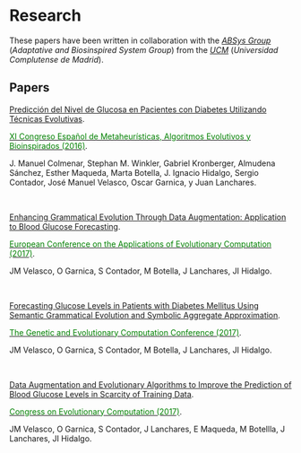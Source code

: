 
# Research
These papers have been written in collaboration with the [*ABSys Group*](http://bioinspired.dacya.ucm.es/doku.php?id=home) (*Adaptative and Biosinspired System Group*) from the [*UCM*](https://www.ucm.es/)  (*Universidad Complutense de Madrid*).


## Papers
[Predicción del Nivel de Glucosa en Pacientes con Diabetes Utilizando Técnicas Evolutivas](). 

[<span style="color:green">XI Congreso Español de Metaheurísticas, Algoritmos Evolutivos y Bioinspirados (2016)</span>](http://www.congresocedi.es/es/maeb). 

J. Manuel Colmenar, Stephan M. Winkler, Gabriel Kronberger, Almudena Sánchez, Esther Maqueda, Marta Botella, J. Ignacio Hidalgo, Sergio Contador, José Manuel Velasco, Oscar Garnica, y Juan Lanchares.


<br/>

[Enhancing Grammatical Evolution Through Data Augmentation: Application to Blood Glucose Forecasting](https://link.springer.com/chapter/10.1007/978-3-319-55849-3_10). 

[<span style="color:green">European Conference on the Applications of Evolutionary Computation (2017)</span>](http://www.evostar.org/2017/cfp_evoapps.php). 

JM Velasco, O Garnica, S Contador, M Botella, J Lanchares, JI Hidalgo.


<br/>

[Forecasting Glucose Levels in Patients with Diabetes Mellitus Using Semantic Grammatical Evolution and Symbolic Aggregate Approximation](https://www.researchgate.net/publication/318376740_Forecasting_glucose_levels_in_patients_with_diabetes_mellitus_using_semantic_grammatical_evolution_and_symbolic_aggregate_approximation). 

[<span style="color:green">The Genetic and Evolutionary Computation Conference (2017)</span>](http://gecco-2017.sigevo.org/index.html/HomePage). 

JM Velasco, O Garnica, S Contador, M Botella, J Lanchares, JI Hidalgo.


<br/>

[Data Augmentation and Evolutionary Algorithms to Improve the Prediction of Blood Glucose Levels in Scarcity of Training Data](https://ieeexplore.ieee.org/document/7969570/).

[<span style="color:green">Congress on Evolutionary Computation (2017)</span>](https://www.iiia.csic.es/es/conference/ieee-congress-evolutionary-computation-2017). 

JM Velasco, O Garnica, S Contador, J Lanchares, E Maqueda, M Botellla, J Lanchares, JI Hidalgo.


